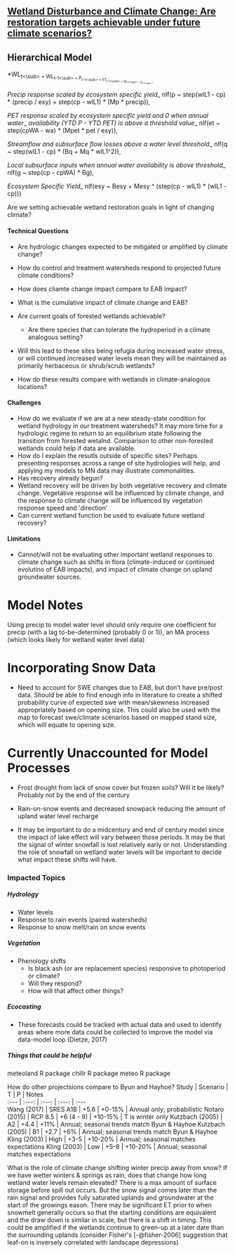 ## [Wetland Disturbance and Climate Change: Are restoration targets achievable under future climate scenarios?](./Climate_Change_Impacts/README.md)

<!-- The final target for restoration may or may not be current conditions. If future
climate conditions will not support the same wetland conditions/functions then
planning to restore them is a hopeless endeavor. -->

## Hierarchical Model

*WL<sub>t<\sub> = WL<sub>t-1<\sub> + P<sub>t-1<\sub> + ET<sub>t-1<\sub> + Q<sub>t-1<\sub>  + G<sub>t-1<\sub> *

_Precip response scaled by ecosystem specific yield__
nlf(p ~ step(wlL1 - cp) * (precip / esy) + step(cp - wlL1) * (Mp * precip)),

_PET response scaled by ecosystem specific yield and 0 when annual water__
_availability (YTD P - YTD PET) is above a threshold value__
nlf(et ~ step(cpWA - wa) * (Mpet * pet / esy)),

_Streamflow and subsurface flow losses above a water level threshold__
nlf(q ~ step(wlL1 - cp) * (Bq + Mq * wlL1^2)),

_Local subsurface inputs when annual water availability is above threshold__
nlf(g ~ step(cp - cpWA) * Bg),

_Ecosystem Specific Yield__
nlf(esy ~ Besy + Mesy ^ (step(cp - wlL1) * (wlL1 - cp)))

Are we setting achievable wetland restoration goals in light of changing climate?

#### Technical Questions
- Are hydrologic changes expected to be mitigated or amplified by climate change?

- How do control and treatment watersheds respond to projected future climate
  conditions?
- How does cliamte change impact compare to EAB impact?
- What is the cumulative impact of climate change and EAB?
- Are current goals of forested wetlands achievable?
  - Are there species that can tolerate the hydroperiod in a climate analogous setting?
- Will this lead to these sites being refugia during increased water stress, or
  will continued increased water levels mean they will be maintained as
  primarily herbaceous or shrub/scrub wetlands?
- How do these results compare with wetlands in climate-analogous locations?

#### Challenges
- How do we evaluate if we are at a new steady-state condition for wetland
  hydrology in our treatment watersheds? It may more time for a hydrologic
  regime to return to an equilibrium state following the transition from
  forested wetalnd. Comparison to other non-forested wetlands could help if data
  are available.
- How do I explain the resutls outside of specific sites? Perhaps presenting
  responses across a range of site hydrologies will help, and applying my models
  to MN data may illustrate commonalities.
- Has recovery already begun?
- Wetland recovery will be driven by both vegetative recovery and climate
  change. Vegetative response will be influenced by climate change, and the
  response to climate change will be influenced by vegetation response speed and
  'direction'
- Can current wetland function be used to evaluate future wetland recovery?

#### Limitations
- Cannot/will not be evaluating other important wetland responses to climate
  change such as shifts in flora (climate-induced or continued evolutino of EAB
  impacts), and impact of climate change on upland groundwater sources.

# Model Notes


Using precip to model water level should only require one coefficient for precip
(with a lag to-be-determined (probably 0 or 1)), an MA process (which looks
likely for wetland water level data)

# Incorporating Snow Data
- Need to account for SWE changes due to EAB, but don’t have pre/post data. Should
be able to find enough info in literature to create a shifted probability curve
of expected swe with mean/skewness increased appropriately based on opening
size. This could also be used with the map to forecast swe/climate scenarios
based on mapped stand size, which will equate to opening size.


# Currently Unaccounted for Model Processes
- Frost drought from lack of snow cover but frozen soils? Will it be
likely? Probably not by the end of the century

- Rain-on-snow events and decreased snowpack reducing the amount of upland water 
level recharge

- It may be important to do a midcentury and end of century model since the
impact of lake effect will vary between those periods. It may be that the signal
of winter snowfall is lost relatively early or not. Understanding the role of
snowfall on wetland water levels will be important to decide what impact these
shifts will have. 

### Impacted Topics

##### Hydrology
- Water levels
- Response to rain events (paired watersheds)
- Response to snow melt/rain on snow events

##### Vegetation
- Phenology shifts
  * Is black ash (or are replacement species) responsive to photoperiod or climate?
  * Will they respond?
  * How will that affect other things?

##### Ecocasting
  * These forecasts could be tracked with actual data and used to identify areas where more data could be collected to improve the model via data-model loop (Dietze, 2017)

##### Things that could be helpful
meteoland R package
chillr R package
meteo R package

How do other projectsions compare to Byun and Hayhoe?
 Study           | Scenario | T          | P       | Notes  
 :---            |  :---:   |    :---:   |  :---:  | :---  
 Wang (2017)     | SRES A1B | +5.6       | +0-15%  | Annual only; probabilistic
 Notaro (2015)   | RCP 8.5  | +6 (4 - 9) | +10-15% | T is winter only
 Kutzbach (2005) | A2       | +4.4       | +11%    | Annual; seasonal trends match Byun & Hayhoe
 Kutzbach (2005) | B1       | +2.7       | +6%     | Annual; seasonal trends match Byun & Hayhoe
 Kling (2003)    | High     | +3-5       | +10-20% | Annual; seasonal matches expectations
 Kling (2003)    | Low      | +5-8       | +10-20% | Annual; seasonal matches expectations

What is the role of climate change shifting winter precip away from snow? If we 
have wetter winters & springs as rain, does that change how long wetland water
levels remain elevated? There is a max amount of surface storage before spill
out occurs. But the snow signal comes later than the rain signal and provides fully
saturated uplands and groundwater at the start of the growings eason. There may
be significant ET prior to when snowmelt generally occurs so that the starting
conditions are equivalent and the draw down is similar in scale, but there is a
shift in timing. This could be amplified if the wetlands continue to green-up at
a later date than the surrounding uplands (consider Fisher's [-@fisher-2006]
suggestion that leaf-on is inversely correlated with landscape depressions)